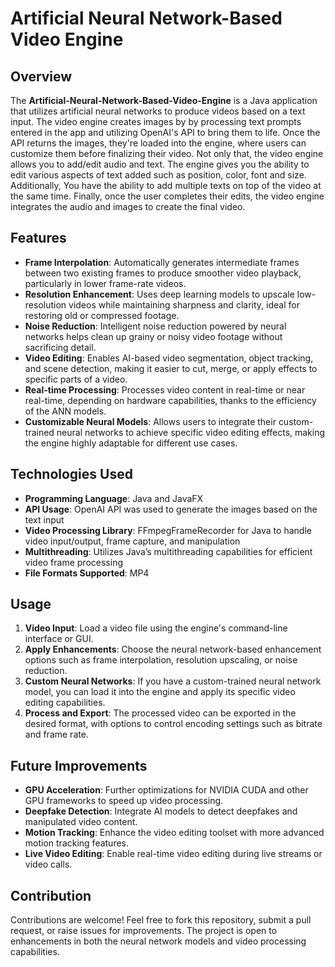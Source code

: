 # Artificial Neural Network-Based Video Engine

## Overview

The **Artificial-Neural-Network-Based-Video-Engine** is a Java application that utilizes artificial neural networks to produce videos based on a text input. The video engine creates images by by processing text prompts entered in the app and utilizing OpenAI's API to bring them to life. Once the API returns the images, they're loaded into the engine, where users can customize them before finalizing their video. Not only that, the video engine allows you to add/edit audio and text. The engine gives you the ability to edit various aspects of text added such as position, color, font and size. Additionally, You have the ability to add multiple texts on top of the video at the same time. Finally, once the user completes their edits, the video engine integrates the audio and images to create the final video.  

## Features

- **Frame Interpolation**: Automatically generates intermediate frames between two existing frames to produce smoother video playback, particularly in lower frame-rate videos.
- **Resolution Enhancement**: Uses deep learning models to upscale low-resolution videos while maintaining sharpness and clarity, ideal for restoring old or compressed footage.
- **Noise Reduction**: Intelligent noise reduction powered by neural networks helps clean up grainy or noisy video footage without sacrificing detail.
- **Video Editing**: Enables AI-based video segmentation, object tracking, and scene detection, making it easier to cut, merge, or apply effects to specific parts of a video.
- **Real-time Processing**: Processes video content in real-time or near real-time, depending on hardware capabilities, thanks to the efficiency of the ANN models.
- **Customizable Neural Models**: Allows users to integrate their custom-trained neural networks to achieve specific video editing effects, making the engine highly adaptable for different use cases.

## Technologies Used

- **Programming Language**: Java and JavaFX
- **API Usage**: OpenAI API was used to generate the images based on the text input
- **Video Processing Library**: FFmpegFrameRecorder for Java to handle video input/output, frame capture, and manipulation
- **Multithreading**: Utilizes Java’s multithreading capabilities for efficient video frame processing
- **File Formats Supported**: MP4

## Usage

1. **Video Input**: Load a video file using the engine's command-line interface or GUI.
2. **Apply Enhancements**: Choose the neural network-based enhancement options such as frame interpolation, resolution upscaling, or noise reduction.
3. **Custom Neural Networks**: If you have a custom-trained neural network model, you can load it into the engine and apply its specific video editing capabilities.
4. **Process and Export**: The processed video can be exported in the desired format, with options to control encoding settings such as bitrate and frame rate.

## Future Improvements

- **GPU Acceleration**: Further optimizations for NVIDIA CUDA and other GPU frameworks to speed up video processing.
- **Deepfake Detection**: Integrate AI models to detect deepfakes and manipulated video content.
- **Motion Tracking**: Enhance the video editing toolset with more advanced motion tracking features.
- **Live Video Editing**: Enable real-time video editing during live streams or video calls.

## Contribution

Contributions are welcome! Feel free to fork this repository, submit a pull request, or raise issues for improvements. The project is open to enhancements in both the neural network models and video processing capabilities.
